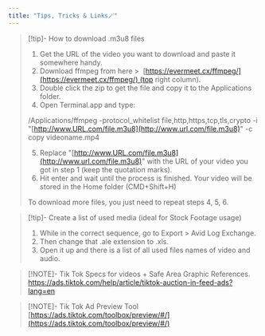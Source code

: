 ```yaml
---
title: "Tips, Tricks & Links🪄"
---
```


> [!tip]- How to download .m3u8 files
> 1) Get the URL of the video you want to download and paste it somewhere handy.
> 2) Download ffmpeg from here >  [https://evermeet.cx/ffmpeg/](https://evermeet.cx/ffmpeg/) (top right column).
> 3) Double click the zip to get the file and copy it to the Applications folder.
> 4) Open Terminal.app and type:
> 
> /Applications/ffmpeg -protocol_whitelist file,http,https,tcp,tls,crypto -i "[http://www.URL.com/file.m3u8](http://www.url.com/file.m3u8)" -c copy videoname.mp4
> 
> 5) Replace "[http://www.URL.com/file.m3u8](http://www.url.com/file.m3u8)" with the URL of your video you got in step 1 (keep the quotation marks).
> 6) Hit enter and wait until the process is finished. Your video will be stored in the Home folder (CMD+Shift+H)
> 
> To download more files, you just need to repeat steps 4, 5, 6.

> [!tip]- Create a list of used media (ideal for Stock Footage usage)
> 1. While in the correct sequence, go to Export > Avid Log Exchange.
> 2. Then change that .ale extension to .xls.
> 3. Open it up and there is a list of all used files names of video and audio.

> [!NOTE]- Tik Tok Specs for videos + Safe Area Graphic References.
> https://ads.tiktok.com/help/article/tiktok-auction-in-feed-ads?lang=en
> 

> [!NOTE]- Tik Tok Ad Preview Tool
> [https://ads.tiktok.com/toolbox/preview/#/](https://ads.tiktok.com/toolbox/preview/#/)
> 